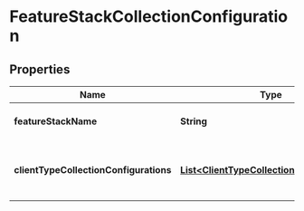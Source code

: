 # FeatureStackCollectionConfiguration

## Properties
Name | Type | Description | Notes
------------ | ------------- | ------------- | -------------
**featureStackName** | **String** | The name of the feature stack | 
**clientTypeCollectionConfigurations** | [**List&lt;ClientTypeCollectionConfiguration&gt;**](ClientTypeCollectionConfiguration.md) | The set of client type data collection configurations |  [optional]
